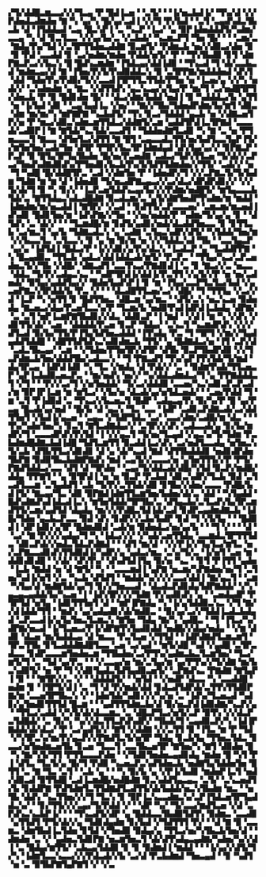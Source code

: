 ▞▜▞▟▟█▃▆▃▃▞▞▞▜▃▄▝▛▝█▟▐▃▅▝▝▃▜▞▝▝▐▞▅▃▙▟▐▞▝▜▚▞▟▝▞▞▛▟▅▟▃▟▆▟▅▝▇▝▚▝▄▞▚▝█▞▄▞▃▟▐▝▞▞▜▝▛▞▙▟▝▝▃▜▝▃▄▟▚▟▃▜▙▃▙▝▟▝▐▜▟▟▄▟▝▃▄▝█▃▚▛▐▝▃▝▚▃▛▝▐▃▞▝▄▝▉▛▐▟▅▟▟▟▜▞▚▟▆▞▃▃▄▝▚▝▟▝▊▃▜▃▃▝▞▞▄▞▙▞▃▝▞▃▙▟▞▝▚▃▆▃▛▜▝▜▅▝█▞▝▝▝▃▆▞▃▝▇▟▄▜▚▞▜▟▝▞▃▜▛▜▜▟▅▃▟▟▇▝▉▃▆▜▞▝▛▟▆▃▙▝▅▞▞▟▉▃▞▟▅▝▉▝▉▝▛▟▝▃▃▟▟▝▊▝▃▞▅▟▆▞▆▟▅▝▛▟▟▞▅▜▞▝▛▝▝▜▚▜▙▟▉▝▊▜▝▟▆▛▇▃▛▃▞▞▙▃▚▝█▝█▟▚▃▆▟▆▝▐▜▟▃▄▞▟▟▐▟▉▝▝▜▚▃▟▝▜▝▟▞▃▃▙▃▟▝▆▟▆▃▄▞▟▝▇▝▐▜▅▞▛▞▙▜▚▟▉▟▟▃▚▝▉▝▃▜▛▛▇▞▆▟▟▟▅▟▝▟▚▜▝▟▟▝▜▟▅▜▚▞▛▟▉▞▜▞▞▃▃▟▐▜▛▜▜▃▜▜▟▞▛▜▅▝▅▝▐▃▅▞▄▝▞▞▚▝▅▟▞▞▝▃▚▟▅▟▆▝▄▝▇▃▝▞▟▜▜▟▚▝▄▃▚▃▄▞▄▜▄▞▛▝▆▞▜▝▃▞▅▟█▜▛▜▞▟▅▃▙▝▛▝▉▝█▟▊▟▅▝█▞▝▝▟▃▞▟▆▞▙▟▟▝▅▟▐▝▉▝▚▟▟▟▃▞▙▝▄▜▜▝▅▝▐▞▙▟▝▟▊▝▝▃▄▜▄▟▐▃▝▞▅▞▝▝▇▞▞▜▙▞▜▟▅▟▛▟▆▞▙▞▆▜▝▟▉▃▝▟▆▝▆▞▆▞▚▝▆▛▇▛▇▝▚▃▙▟▜▞▝▜▚▝▊▃▞▜▟▟▟▝▄▃▙▝▅▝▞▟▇▃▅▜▛▞▅▝▛▝▆▃▞▟▉▃▚▟▆▃▆▜▜▟▃▞▟▟▇▜▞▃▆▝▄▟▟▜▛▟▐▃▜▛▇▟▝▃▃▃▟▞▃▟▉▛▐▝▇▝▇▜▟▞▚▃▜▟▞▃▃▟▜▝▝▜▟▟▅▟▇▜▃▟▊▝▚▝▇▝▃▝▅▝▛▜▅▃▃▃▜▝▇▃▃▝▟▜▅▜▃▞▟▜▜▝▇▝█▜▝▃▄▃▃▟▃▜▜▞▅▞▙▟▜▃▃▜▄▛▐▜▞▞▆▜▅▜▅▞▃▟▞▜▅▝▟▜▛▝▛▜▛▞▙▃▜▛▐▟▆▟▄▟▝▟▚▜▄▞▄▞▞▝▊▛▇▃▛▝▛▃▛▝▉▝█▜▄▜▛▜▄▜▙▟▅▝█▞▅▞▛▃▅▟▇▝▃▟▃▞▜▟▚▜▜▃▅▝▜▞▟▞▞▃▛▃▞▜▅▟▚▟▇▟▉▟▚▞▛▜▅▟▊▞▙▃▙▜▚▞▙▜▟▜▜▟▆▟▅▞▞▜▜▞▝▃▟▞▞▝▅▝▜▝▚▟█▝█▞▟▟█▜▛▃▝▃▟▝▞▟▆▜▅▝▛▝▐▟▅▟▛▞▜▝▞▞▃▛▇▃▜▞▜▞▙▟▆▝▜▟▇▝▆▝▆▝▟▝▐▟▅▟▉▝▜▞▅▃▟▛▇▃▄▃▞▞▃▞▟▃▞▟▛▟▛▟▊▞▞▝▞▞▜▞▟▞▜▝▉▝▚▝▊▞▞▝▐▃▛▃▅▜▟▟▚▃▄▞▙▞▞▞▛▟▆▞▅▟█▜▞▝▆▜▄▃▃▃▙▜▟▞▃▝▇▜▜▟▄▃▚▟▃▟█▟▇▝▉▃▟▃▆▞▃▝▄▜▞▟▇▜▅▟▛▜▚▟▆▞▆▝▆▟▟▝▐▟▆▟▆▞▆▞▅▃▟▟▐▝▇▜▛▞▝▞▃▟▝▝▊▟▜▜▞▃▛▃▃▃▅▞▝▃▆▃▆▞▆▃▅▟▐▟▚▟▊▝█▟▊▜▅▞▆▝▐▟▚▛▇▞▞▜▅▝▝▞▅▞▅▟▟▞▛▝▚▟▆▞▜▞▄▞▄▝▊▝▝▟▜▟▚▝▃▝▟▞▞▝▝▝▜▃▆▟█▞▆▝▊▟▜▞▄▟▊▞▅▟▞▟▃▟▟▜▅▃▃▝▊▝▊▜▜▃▙▝▃▞▆▃▜▝▄▞▙▝▜▟▇▃▟▃▚▝▄▝▃▟▇▝▃▜▄▃▚▟▛▞▟▜▞▝▚▜▟▟▞▜▅▞▆▝▞▞▙▃▃▜▃▝▃▜▃▃▚▝▊▝▄▝▆▝▉▞▆▝▅▝▞▞▜▟▟▃▚▟▝▜▙▝▝▃▃▜▄▃▛▝▄▞▄▝▐▟▜▟▐▝█▟▃▞▛▝▐▞▞▟▊▞▄▜▚▞▟▃▚▝▐▃▟▃▛▝▄▝▜▃▟▟▛▛▇▝▚▝█▃▄▟▉▃▝▜▜▃▙▝▄▟▃▞▟▟▐▟▟▃▟▞▆▜▞▝▛▃▛▃▝▝▜▜▄▞▚▃▞▃▛▃▅▟▅▃▜▞▞▜▙▝▞▟█▞▝▟▇▃▟▜▝▃▃▜▚▃▞▛▇▟▊▟▐▝▃▝▊▝▇▃▞▞▃▝▅▃▃▝▟▟▃▝▜▞▛▞▃▟▄▃▚▃▝▝▚▟▛▜▛▟▐▞▟▟▐▞▛▃▜▜▝▞▄▜▞▞▛▝▅▝▅▞▃▟▅▟▞▝▉▜▄▞▄▟▟▜▄▞▞▝█▟▅▜▄▟▚▛▐▝▊▝▆▝▐▜▄▞▃▃▛▜▃▜▃▞▙▟▝▞▄▃▅▛▇▃▚▜▛▟▟▞▙▝▛▃▝▞▝▝▝▟▃▟█▜▜▃▅▞▃▞▝▟█▞▝▜▝▜▜▜▄▝▞▃▞▞▟▝▐▃▛▝▚▝▅▜▜▝▊▝█▟▜▜▅▃▝▟█▃▆▝▄▞▆▃▝▝▟▜▞▃▚▝▅▃▚▃▅▝▉▟▅▟▄▝▇▃▅▃▞▟▄▞▛▃▅▜▃▃▚▞▛▝▜▃▆▞▙▝▅▟▉▜▚▟▐▟▛▟▐▃▙▟▄▝▟▛▇▞▝▃▝▃▜▝▅▛▐▃▆▛▇▜▙▟▊▞▞▟▃▝▟▟▊▃▛▝▐▝▆▟▝▝▞▟▐▝▆▝▚▝▞▟▚▝▞▟▊▜▜▞▟▞▝▃▅▝▝▟▟▟▟▞▛▃▅▝▊▃▛▝▜▟▄▞▝▃▚▃▜▝▚▃▆▟▛▟▚▝▞▞▞▟▜▃▟▝▉▞▙▞▜▜▞▛▐▜▄▜▟▜▅▃▟▟▟▝▐▜▚▟▄▝▛▃▝▜▝▜▛▜▝▞▆▞▞▜▄▟▄▟▟▜▟▟█▝▝▟█▜▜▟▜▟▚▃▚▟▊▟▆▃▙▝▜▜▞▝▄▝█▟▇▟▃▞▅▝▐▜▝▃▛▞▟▝▃▟▃▜▙▃▄▞▝▃▆▝▝▞▜▟▅▞▛▜▅▜▛▞▟▜▛▝▟▜▙▝▉▃▛▜▙▟▛▟▉▝▞▞▜▃▛▟▆▃▙▜▅▞▟▟▟▜▙▞▃▟▃▃▚▝▝▜▝▛▇▃▟▜▝▜▚▞▄▛▐▜▚▜▟▞▜▞▆▟▝▟▄▜▛▃▄▝▐▟▛▟▐▟▊▝▚▝▜▃▝▞▆▟▄▝▟▝▛▟▞▞▝▃▝▝▉▟▆▜▚▟▞▜▜▃▅▃▛▝▄▛▐▃▙▟▉▃▅▃▛▃▝▝▆▞▅▟▚▝▅▞▞▝▚▞▟▟▃▟▆▟▃▞▜▝▄▝▛▛▇▟▟▟▃▜▝▞▜▝▝▝▛▞▞▃▞▜▝▞▅▜▅▟▟▞▝▜▞▃▞▟▟▟▉▝▃▃▅▞▚▃▚▟▊▃▛▃▛▃▟▞▆▝▉▛▐▛▐▃▆▝▆▝▆▜▃▞▝▞▙▞▅▝▟▃▟▞▄▞▅▜▟▃▅▟▞▝▝▃▅▞▛▟▟▝▜▝▆▝▃▜▝▛▐▟▉▟▝▃▝▜▚▃▞▞▙▃▅▃▜▝█▟▛▝▃▟▄▃▄▜▚▝▉▞▚▞▛▝█▝▄▞▛▃▄▝█▃▟▞▄▞▅▟▝▝█▞▙▝▟▝▄▃▚▝▜▃▝▃▃▝▐▟▛▝▃▟▊▃▛▟▇▃▟▞▃▞▟▟▜▜▅▜▝▞▙▟▐▞▄▃▅▝▝▃▄▃▝▞▜▟▛▜▟▃▝▃▞▝▃▃▞▟▆▞▃▟█▞▆▝▟▃▝▝▝▜▚▞▚▟▅▜▅▞▚▝▊▃▜▝▇▜▃▟▇▟▄▞▞▝▃▜▛▞▞▟▚▝▃▟▃▃▟▞▄▝▊▞▙▞▆▟▛▞▜▝▃▃▃▟▛▟▚▜▚▜▟▝▐▝▞▞▄▃▜▝▜▞▅▞▜▃▄▟▝▞▄▃▚▞▜▞▜▟▆▝▛▃▙▟▆▟█▟▇▃▙▟▐▟█▝▜▟▜▃▆▜▜▝▉▃▟▟▐▃▞▟▚▝▃▞▅▟▜▃▃▟▄▝▅▜▅▃▚▜▞▃▙▝▟▜▙▜▜▃▞▟▊▟▊▝▟▝▄▝▟▞▚▃▟▝▇▟▝▟▜▜▙▟▟▟▊▝▅▟▊▟▛▟▅▜▙▛▇▝▉▟▉▜▙▃▙▟▇▛▇▟▚▝▆▟▝▃▄▜▞▞▃▃▃▞▅▝▄▜▅▜▜▜▞▞▛▝▛▜▞▛▇▟▜▟▟▃▞▃▃▝▟▜▝▟▝▜▛▟▅▝▝▃▄▞▜▞▟▟▃▟▞▟█▞▚▜▟▝▉▃▛▞▆▟█▞▟▟▄▝▛▛▇▜▝▝▄▝▉▜▛▟▐▝▅▝▅▝▉▃▛▝▛▃▙▟▝▟▊▃▚▟▛▞▜▃▙▝▉▟▝▃▜▃▟▜▃▃▆▝▃▜▄▟▟▜▝▃▙▝▜▞▛▞▃▜▜▟▞▟▉▝▊▜▙▞▞▟▅▞▃▃▃▝▛▟█▞▙▟▐▜▞▝▇▃▄▞▜▃▝▟▉▝▉▛▇▟▐▟▆▜▜▃▆▜▅▞▙▟▅▞▟▞▃▝▟▟▝▝▚▜▄▟▟▝█▟▚▟▇▟▚▟▐▟▃▟▐▃▚▝▆▜▅▜▟▟▞▜▛▜▙▞▃▝▟▜▄▃▙▞▃▜▃▟▚▜▄▜▛▃▆▟▜▜▞▃▆▞▄▟▜▟▝▟▄▟▄▝▆▞▞▞▛▟█▃▜▟▐▟▞▃▟▝▊▟▛▃▄▟▆▟▇▃▙▝▐▟█▞▜▟▅▝▄▃▙▃▛▃▃▝▉▟▝▟▚▝▊▟▛▞▞▃▙▞▙▟▛▝▊▟▝▜▝▞▙▜▄▝▝▝█▟▉▟▐▝▟▛▐▟▊▞▄▜▛▝█▟▆▟▉▟▝▃▟▞▆▝▉▟▅▟▃▞▅▞▄▞▙▝▝▝▜▝▞▝▝▝▟▝▝▃▞▝▇▝▛▞▞▞▄▟▄▞▜▝▚▝▐▟▃▞▞▞▝▞▚▟▞▃▅▜▜▟▄▝▃▃▆▟▃▜▛▜▜▜▟▃▝▟▊▃▛▟▞▞▅▟▃▜▟▃▛▟▇▟▝▝▝▟▜▝▆▞▟▝▝▞▞▛▐▞▞▜▄▜▃▞▆▜▃▝▅▞▃▛▇▃▃▟▊▟▚▜▜▟▉▟▐▞▚▟▛▞▄▝▄▟▃▞▆▃▝▃▚▞▜▞▃▝▐▞▅▜▝▃▅▝▆▝▟▟▊▟▊▟█▝▝▞▟▞▝▟▚▜▚▞▝▟▚▟▜▟▐▜▄▝▉▞▅▝▚▃▝▝▊▜▝▛▐▜▜▝▄▟▅▝▐▃▙▝▇▟▟▝▅▝▟▝▇▜▞▝▚▝▝▃▃▃▆▟▐▝▄▛▇▝▅▃▆▞▚▛▇▟▅▞▅▞▜▝▃▜▅▞▚▟▐▞▅▜▝▞▃▝▚▃▙▝▟▜▟▜▝▝▆▟▟▞▚▞▞▞▞▃▃▞▟▟▐▝▇▞▄▃▜▝▝▃▆▝▚▜▄▞▟▝▆▟▇▜▟▞▄▞▜▝▊▞▞▜▅▃▃▟▝▝▟▃▟▃▛▟▊▟▄▜▟▛▇▟▟▞▝▞▚▝▄▃▄▃▄▟▟▞▙▞▚▃▅▝▐▝▐▟▚▜▛▞▞▞▜▟▇▝▛▞▄▟▊▟▚▝▄▝▝▃▅▟▄▟▛▝▛▜▛▜▟▝▅▜▄▝▐▟▊▜▜▜▅▜▝▟▝▝▆▛▐▛▇▟▄▝▚▝▐▞▄▜▟▟▉▃▚▃▝▞▜▝▇▞▞▟▐▟▟▞▜▜▝▝▆▟▚▝▄▞▄▟▄▟▊▞▟▞▆▟▉▃▝▝▉▞▄▞▃▞▞▜▟▟▐▃▟▃▙▟▄▟▝▃▛▃▃▟▐▞▄▜▄▜▅▃▜▃▆▃▚▝▇▜▅▝▜▟▄▝▇▞▚▝▄▟█▃▝▝▜▝▐▜▃▞▚▞▟▛▇▞▅▃▟▝▐▞▜▃▅▃▞▛▐▞▟▛▇▜▚▜▄▟▊▟▟▝▅▟█▞▞▟▄▞▅▟▄▝▝▞▆▝▟▟▊▝▟▃▅▝▆▞▙▟▟▃▄▝▟▝▆▃▃▝▛▃▜▃▅▝▞▜▜▟▝▝▐▟▛▟▇▟▜▃▆▃▆▜▝▜▛▃▜▜▙▝▊▜▃▟▟▟▇▟█▜▃▃▝▃▅▝▃▞▄▟▝▝▆▜▞▟█▝▚▟▝▞▄▟█▝▃▜▛▃▟▃▃▝▊▟▛▃▃▃▆▜▅▟▅▃▆▝▜▜▙▟▅▞▃▞▛▜▚▞▄▟▆▃▙▃▜▃▆▜▅▞▝▜▃▞▆▜▞▜▝▃▝▜▟▝▄▞▛▃▝▝▝▞▃▃▄▞▅▝▆▞▃▜▄▞▆▝▄▞▛▜▚▞▞▜▞▟▇▝▆▞▙▃▚▟▉▜▞▝▅▝▛▝▜▝▞▟▊▜▄▟▃▜▟▜▄▟▉▃▅▜▞▝▃▛▇▟▚▃▝▛▇▟▇▝▇▜▄▛▐▝▉▝▝▝▇▜▛▞▞▃▝▞▝▝▟▟▟▟▜▞▝▝▅▜▟▝▝▞▅▟▛▝▟▃▃▝▚▝▃▃▟▟█▝▅▟▆▝▊▝▐▜▛▜▞▟▐▝▃▝▜▝▟▝▛▞▆▟▞▟▟▝▊▟▃▟▜▟▛▟▞▃▜▜▚▜▜▟▉▛▇▞▆▝▃▃▅▜▛▜▙▃▚▝▞▝▐▟▅▜▟▞▚▟▊▞▞▞▚▞▅▝▃▝▐▟▚▞▜▃▅▃▟▝▚▟▊▞▄▜▅▟▊▜▜▜▟▝█▃▆▝▝▝▄▟▜▜▜▟▆▃▙▞▟▝▉▞▅▃▛▟▐▟▉▟▇▞▚▃▛▞▄▝▝▜▜▃▞▃▟▟▝▞▚▜▞▟▞▟▃▃▆▃▝▃▝▟█▃▛▜▃▞▅▜▞▃▛▝▉▜▚▝▞▞▟▃▛▃▜▟█▟▞▝▃▝▉▞▚▝▚▞▞▟▃▜▜▃▛▟▚▟▛▞▝▜▙▟▞▜▝▃▄▟▉▃▛▞▚▝▐▟▐▛▇▟▟▞▟▞▟▃▞▝▛▝▃▞▄▟▜▞▞▝▇▜▝▞▟▟▇▝▞▞▃▜▜▝▉▝▐▜▃▝▆▝▛▝▜▟▝▞▚▜▛▃▚▞▆▞▛▞▄▃▛▞▞▛▇▟▜▃▜▞▅▜▛▝▜▟▄▝▊▃▙▜▄▝▜▜▅▃▜▟▃▝▊▃▃▞▅▜▅▟▆▃▅▜▙▝▊▃▅▝▜▃▃▜▝▃▃▜▙▃▅▜▛▝▇▜▅▞▚▝▇▜▝▟▉▟▅▝█▝▚▝▇▞▚▜▞▜▜▝▛▜▜▃▃▃▛▟▅▝▝▞▜▟▊▜▅▟▅▃▄▟▊▟▄▝▆▟▅▝█▝▚▜▝▛▐▝▟▜▃▝▜▃▜▞▄▝█▞▜▝▛▟▉▝▚▃▅▃▛▃▚▟▜▟▅▃▙▝▅▟▇▜▄▜▟▟▅▜▅▝█▜▜▝▃▝▇▝▜▃▝▃▜▝▝▃▙▝▄▝▝▝▚▝▉▞▙▝▄▝▞▛▐▞▙▟▊▝▆▟▅▛▐▃▜▝▅▟▞▟▉▃▟▝▉▜▜▟█▝▃▟▐▃▆▟█▞▅▟█▟▇▝▊▃▚▟▟▜▄▃▄▃▝▃▜▞▝▃▚▃▅▟▜▞▙▝▊▟▟▛▇▝▛▟▜▟▆▜▃▜▜▟▇▟▜▃▟▜▜▞▟▞▙▟▟▞▅▃▚▜▙▟▆▝▆▃▝▝▅▜▙▝▟▟▚▝▚▃▜▜▅▞▞▞▜▝▜▃▚▝▊▝▉▛▐▃▚▃▃▟▆▃▚▞▃▛▐▜▟▃▅▜▛▜▄▟▟▃▚▞▝▝▊▞▜▜▞▞▞▃▄▞▜▞▛▟▟▝▞▝▝▟▛▝▚▞▝▜▞▃▃▞▆▟▜▃▅▝▞▟▝▃▛▟▚▃▚▃▙▛▐▞▝▝▝▜▚▃▟▜▞▟▛▝▄▝█▟▟▃▃▜▙▟▉▜▟▜▚▝▉▟▆▃▝▃▃▟▊▝▄▜▜▟▜▝▛▜▞▟▞▞▄▝▜▟▊▟▄▟▆▝▊▞▙▟▝▞▜▟▜▜▜▝▛▞▝▝▟▝▇▝▉▝▃▃▆▃▝▟▆▜▙▟▐▃▜▟▅▝▊▜▟▝▞▜▅▟▉▝▉▟▄▞▄▝▜▜▃▞▅▞▚▜▙▃▙▜▅▞▟▝▝▟▆▟▅▝▃▝▞▝▄▟▅▃▜▟▊▛▇▝▅▃▆▜▅▃▜▝▟▞▟▜▚▟▄▃▄▟▇▞▚▟▅▞▚▞▞▟▐▝▃▝█▟▄▞▆▜▜▞▝▃▙▃▄▜▟▟▉▝▊▝▊▝▉▟▆▟▐▝▆▟▟▝▝▝▐▞▄▞▞▟▜▞▜▞▚▝▐▟▆▜▃▃▚▃▃▞▞▞▛▟▃▟▞▞▙▝▃▞▟▝▛▃▙▟▆▟▝▜▅▃▄▟▝▝▊▝▚▟▜▝▅▝▃▝▉▜▙▛▇▜▄▛▇▜▝▞▝▞▃
